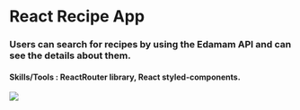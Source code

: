 # React Recipe App
### Users can search for recipes by using the Edamam API and can see the details about them. 
#### Skills/Tools : ReactRouter library, React styled-components.

![](recipe-app.gif)
